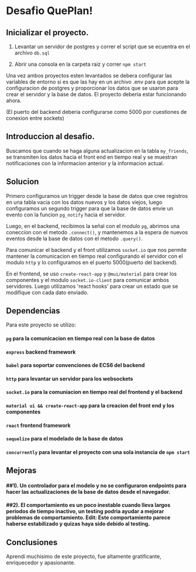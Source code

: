# Desafio QuePlan!

## Inicializar el proyecto.

1. Levantar un servidor de postgres y correr el script que se ecuentra en el archivo `db.sql`

2. Abrir una consola en la carpeta raiz y correr `npm start`

Una vez ambos proyectos esten levantados se debera configurar las variables de entorno si es que las hay en un archivo
.env para que acepte la configuracion de postgres y proporcionar los datos que se usaron para crear el servidor y la base de datos. El proyecto deberia estar funcionando ahora.

(El puerto del backend deberia configurarse como 5000 por cuestiones de conexion entre sockets)

## Introduccion al desafio.

Buscamos que cuando se haga alguna actualizacion en la tabla `my_friends`, se transmiten los datos hacia el front end en tiempo real y se muestran notificaciones con la informacion anterior y la informacion actual.

## Solucion

Primero configuramos un trigger desde la base de datos que cree registros en una tabla vacia con los datos nuevos y los datos viejos, luego configuramos un segundo trigger para que la base de datos envie un evento con la funcion `pg_notify` hacia el servidor.

Luego, en el backend, recibimos la señal con el modulo `pg`, abrimos una coneccion con el metodo `.connect()`, y mantenemos a la espera de nuevos eventos desde la base de datos con el metodo `.query()`.

Para comunicar el backend y el front utilizamos `socket.io` que nos permite mantener la comunicacion en tiempo real configurando el servidor con el modulo `http` y lo configuramos en el puerto 5000(puerto del backend).

En el frontend, se uso `create-react-app` y `@mui/material` para crear los componentes y el modulo `socket.io-client` para comunicar ambos servidores. Luego utilizamos 'react hooks' para crear un estado que se modifique con cada dato enviado.

## Dependencias

Para este proyecto se utilizo:

#### `pg` para la comunicacion en tiempo real con la base de datos

#### `express` backend framework

#### `babel` para soportar convenciones de ECS6 del backend

#### `http` para levantar un servidor para los websockets

#### `socket.io` para la comuniacion en tiempo real del frontend y el backend

#### `material ui && create-react-app` para la creacion del front end y los componentes

#### `react` frontend framework

#### `sequelize` para el modelado de la base de datos

#### `concurrently` para levantar el proyecto con una sola instancia de `npm start`

## Mejoras

#### ##1). Un controlador para el modelo y no se configuraron endpoints para hacer las actualizaciones de la base de datos desde el navegador.

#### ##2). El comportamiento es un poco inestable cuando lleva largos periodos de tiempo inactivo, un testing podria ayudar a mejorar problemas de comportamiento. Edit: Este comportamiento parece haberse estabilizado y quizas haya sido debido al testing.

## Conclusiones

Aprendí muchisimo de este proyecto, fue altamente gratificante, enriquecedor y apasionante.
